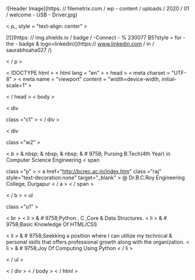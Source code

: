 
![Header Image](https: // filemetrix.com / wp - content / uploads / 2020 / 01 / welcome - USB - Driver.jpg)

< p,,
style = "text-align: center" >

[![](https: // img.shields.io / badge / -Connect - % 230077
B5?style =
for -the - badge & logo=linkedin)](https://
    www.linkedin.com / in / saurabhsaha027 /)

< / p >

< !DOCTYPE
html >
< html
lang = "en" >
< head >
< meta
charset = "UTF-8" >
< meta
name = "viewport"
content = "width=device-width, initial-scale=1" >

< / head >
< body >

< div


class ="c1" > < / div >

< div


class ="w2" >

< b > & nbsp; & nbsp; & nbsp; &  # 9758;&nbsp;Pursing B.Tech(4th Year) in Computer Science Engineering
< span


class ="p" > < a href="http://bcrec.ac.in/index.htm" class ="raj" style="text-decoration:none" target="_blank" > @ Dr.B.C.Roy Engineering College, Durgapur < / a > < / span >

< / b >
< ul


class ="u1" >

< br >
< li > &  # 9758;Python , C ,Core & Data Structures.</li>
< li > &  # 9758;Basic Knowledge Of HTML/CSS</li>

< li > &  # 9758;Seekking a position where I can utilize my technical & personal   skills that offers professional growth along with the organization.</li>
< li > &  # 9758;Joy Of Computing Using Python
< / li >

< / ul >

< / div >
< / body >
< / html >
